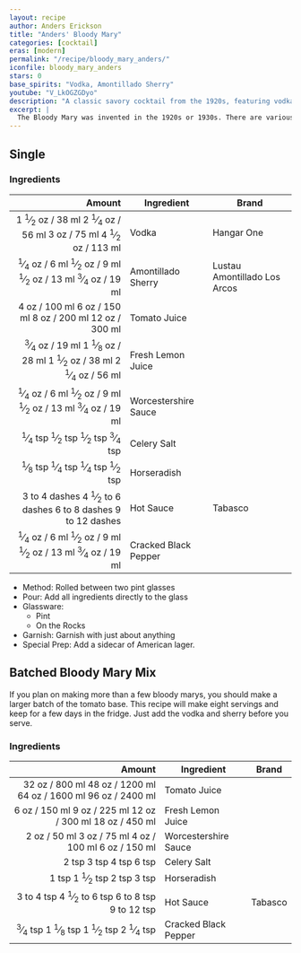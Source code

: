 ```yaml
---
layout: recipe
author: Anders Erickson
title: "Anders' Bloody Mary"
categories: [cocktail]
eras: [modern]
permalink: "/recipe/bloody_mary_anders/"
iconfile: bloody_mary_anders
stars: 0
base_spirits: "Vodka, Amontillado Sherry"
youtube: "V_LkOGZGDyo"
description: "A classic savory cocktail from the 1920s, featuring vodka and tomato juice with a complex blend of spices."
excerpt: |
  The Bloody Mary was invented in the 1920s or 1930s. There are various theories as to the origin of the drink and its name. It has many variants, most notably the Red Snapper, Bloody Maria (made with tequila blanco), and the Virgin Mary.
---
```


<div class="subrecipe" markdown="1">

## Single

### Ingredients

|        Amount | Ingredient           | Brand                               |
| ------------: | -------------------- | ----------------------------------- |
|        <span class="onex active">1 <sup>1</sup>&frasl;<sub>2</sub> oz  / 38 ml</span> <span class="onehalfx">2 <sup>1</sup>&frasl;<sub>4</sub> oz  / 56 ml</span> <span class="twox">3 oz  / 75 ml</span> <span class="threex">4 <sup>1</sup>&frasl;<sub>2</sub> oz  / 113 ml</span>| Vodka                | Hangar One                          |
|       <span class="onex active"> <sup>1</sup>&frasl;<sub>4</sub> oz  / 6 ml</span> <span class="onehalfx"> <sup>1</sup>&frasl;<sub>2</sub> oz  / 9 ml</span> <span class="twox"> <sup>1</sup>&frasl;<sub>2</sub> oz  / 13 ml</span> <span class="threex"> <sup>3</sup>&frasl;<sub>4</sub> oz  / 19 ml</span>| Amontillado Sherry   | Lustau Amontillado Los Arcos |
|          <span class="onex active">4 oz  / 100 ml</span> <span class="onehalfx">6 oz  / 150 ml</span> <span class="twox">8 oz  / 200 ml</span> <span class="threex">12 oz  / 300 ml</span>| Tomato Juice         |
|       <span class="onex active"> <sup>3</sup>&frasl;<sub>4</sub> oz  / 19 ml</span> <span class="onehalfx">1 <sup>1</sup>&frasl;<sub>8</sub> oz  / 28 ml</span> <span class="twox">1 <sup>1</sup>&frasl;<sub>2</sub> oz  / 38 ml</span> <span class="threex">2 <sup>1</sup>&frasl;<sub>4</sub> oz  / 56 ml</span>| Fresh Lemon Juice    |
|       <span class="onex active"> <sup>1</sup>&frasl;<sub>4</sub> oz  / 6 ml</span> <span class="onehalfx"> <sup>1</sup>&frasl;<sub>2</sub> oz  / 9 ml</span> <span class="twox"> <sup>1</sup>&frasl;<sub>2</sub> oz  / 13 ml</span> <span class="threex"> <sup>3</sup>&frasl;<sub>4</sub> oz  / 19 ml</span>| Worcestershire Sauce |
|      <span class="onex active"> <sup>1</sup>&frasl;<sub>4</sub> tsp </span> <span class="onehalfx"> <sup>1</sup>&frasl;<sub>2</sub> tsp </span> <span class="twox"> <sup>1</sup>&frasl;<sub>2</sub> tsp </span> <span class="threex"> <sup>3</sup>&frasl;<sub>4</sub> tsp </span>| Celery Salt          |
|     <span class="onex active"> <sup>1</sup>&frasl;<sub>8</sub> tsp </span> <span class="onehalfx"> <sup>1</sup>&frasl;<sub>4</sub> tsp </span> <span class="twox"> <sup>1</sup>&frasl;<sub>4</sub> tsp </span> <span class="threex"> <sup>1</sup>&frasl;<sub>2</sub> tsp </span>| Horseradish          |
| <span class="onex active">3 to 4 dashes</span> <span class="onehalfx">4 <sup>1</sup>&frasl;<sub>2</sub> to 6 dashes</span> <span class="twox">6 to 8 dashes</span> <span class="threex">9 to 12 dashes</span>| Hot Sauce            | Tabasco                             |
|       <span class="onex active"> <sup>1</sup>&frasl;<sub>4</sub> oz  / 6 ml</span> <span class="onehalfx"> <sup>1</sup>&frasl;<sub>2</sub> oz  / 9 ml</span> <span class="twox"> <sup>1</sup>&frasl;<sub>2</sub> oz  / 13 ml</span> <span class="threex"> <sup>3</sup>&frasl;<sub>4</sub> oz  / 19 ml</span>| Cracked Black Pepper |

- Method: Rolled between two pint glasses
- Pour: Add all ingredients directly to the glass
- Glassware:
  - Pint
  - On the Rocks
- Garnish: Garnish with just about anything
- Special Prep: Add a sidecar of American lager.

</div>

<div class="subrecipe" markdown="1">

## Batched Bloody Mary Mix

If you plan on making more than a few bloody marys, you should make a larger batch of the tomato base.  This recipe will make eight servings and keep for a few days in the fridge.  Just add the vodka and sherry before you serve.

### Ingredients

|     Amount | Ingredient           | Brand   |
| ---------: | -------------------- | ------- |
|      <span class="onex active">32 oz  / 800 ml</span> <span class="onehalfx">48 oz  / 1200 ml</span> <span class="twox">64 oz  / 1600 ml</span> <span class="threex">96 oz  / 2400 ml</span>| Tomato Juice         |
|       <span class="onex active">6 oz  / 150 ml</span> <span class="onehalfx">9 oz  / 225 ml</span> <span class="twox">12 oz  / 300 ml</span> <span class="threex">18 oz  / 450 ml</span>| Fresh Lemon Juice    |
|       <span class="onex active">2 oz  / 50 ml</span> <span class="onehalfx">3 oz  / 75 ml</span> <span class="twox">4 oz  / 100 ml</span> <span class="threex">6 oz  / 150 ml</span>| Worcestershire Sauce |
|      <span class="onex active">2 tsp </span> <span class="onehalfx">3 tsp </span> <span class="twox">4 tsp </span> <span class="threex">6 tsp </span>| Celery Salt          |
|      <span class="onex active">1 tsp </span> <span class="onehalfx">1 <sup>1</sup>&frasl;<sub>2</sub> tsp </span> <span class="twox">2 tsp </span> <span class="threex">3 tsp </span>| Horseradish          |
| <span class="onex active">3 to 4 tsp </span> <span class="onehalfx">4 <sup>1</sup>&frasl;<sub>2</sub> to 6 tsp </span> <span class="twox">6 to 8 tsp </span> <span class="threex">9 to 12 tsp </span>| Hot Sauce            | Tabasco |
|   <span class="onex active"> <sup>3</sup>&frasl;<sub>4</sub> tsp </span> <span class="onehalfx">1 <sup>1</sup>&frasl;<sub>8</sub> tsp </span> <span class="twox">1 <sup>1</sup>&frasl;<sub>2</sub> tsp </span> <span class="threex">2 <sup>1</sup>&frasl;<sub>4</sub> tsp </span>| Cracked Black Pepper |

</div>

    
<script type="application/ld+json">
{
  "@context": "https://schema.org",
  "@type": "Recipe",
  "author": {
    "@type": "Person",
    "name": "{{ page.author }}"
    },
  "image": "{%- for page in page.categories limit: 1 %}{% assign cat = site.data.categories | where: "slug", page | first %}{{ site.url }}{{ site.baseurl}}/assets/images/category_{{cat.slug}}.svg{% endfor -%}",
  "description": "{{ page.excerpt | strip_html | replace: '"', "'" }}",
  "recipeIngredient": [
  " 1.5 oz Vodka ",
  "0.25 oz Amontillado Sherry",
  " 4 oz Tomato Juice",
  "0.75 oz Fresh Lemon Juice ",
  "0.25 oz Worcestershire Sauce",
  " 0.25 tsp Celery Salt ",
  "0.125 tsp Horseradish ",
  "3 to 4 dashes Hot Sauce ",
  "0.25 oz Cracked Black Pepper",
  " 32 oz Tomato Juice",
  "6 oz Fresh Lemon Juice ",
  "2 oz Worcestershire Sauce",
  " 2 tsp Celery Salt ",
  " 1 tsp Horseradish ",
  "3 to 4 tsp Hot Sauce ",
  "0.75 tsp Cracked Black Pepper"
    ],
  "name": "{{ page.title }}",
  "recipeInstructions": [

    ],
  "recipeYield": "1 cocktail",
  "recipeCategory": "cocktail",
  {% if page.stars and site.data.ratings[page.iconfile].ratings -%}"aggregateRating": {
   "@type": "AggregateRating",
   "ratingValue": "{%- include stars_metadata.html %}",
   "bestRating": "5",
   "reviewCount": "2"},{%- endif %}
  "recipeCuisine": "global",
  "prepTime": "PT20M",
  "cookTime": "PT15S",
  "keywords": "{{ page.title }}, cocktail, {{ page.eras }}, {%- include category_metadata.html -%}, {%- include spirits_metadata.html -%}"
}
</script>

    